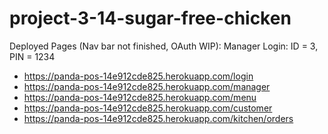 # project-3-14-sugar-free-chicken

Deployed Pages (Nav bar not finished, OAuth WIP):
Manager Login: ID = 3, PIN = 1234
- https://panda-pos-14e912cde825.herokuapp.com/login
- https://panda-pos-14e912cde825.herokuapp.com/manager
- https://panda-pos-14e912cde825.herokuapp.com/menu
- https://panda-pos-14e912cde825.herokuapp.com/customer
- https://panda-pos-14e912cde825.herokuapp.com/kitchen/orders
